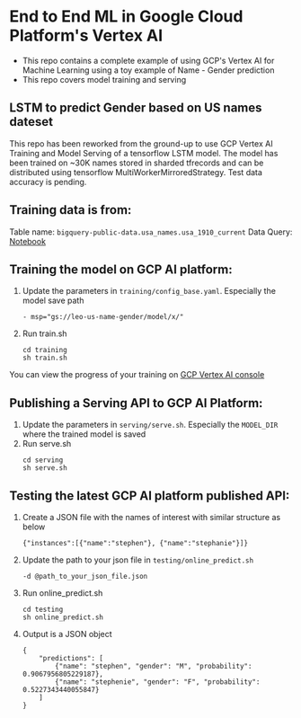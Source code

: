 # End to End ML in Google Cloud Platform's Vertex AI
- This repo contains a complete example of using GCP's Vertex AI for Machine Learning using a toy example of Name - Gender prediction
- This repo covers model training and serving

## LSTM to predict Gender based on US names dateset

This repo has been reworked from the ground-up to use GCP Vertex AI Training and Model Serving of a tensorflow LSTM model. The model has been trained on ~30K names stored in sharded tfrecords and can be distributed using tensorflow MultiWorkerMirroredStrategy. Test data accuracy is pending.

## Training data is from: 
Table name: `bigquery-public-data.usa_names.usa_1910_current`
Data Query: [Notebook](notebooks/00_DataQuery.ipynb)

## Training the model on GCP AI platform:
1. Update the parameters in `training/config_base.yaml`. Especially the model save path
    ```
    - msp="gs://leo-us-name-gender/model/x/"
    ```

2. Run train.sh
    ```
    cd training
    sh train.sh
    ```

You can view the progress of your training on [GCP Vertex AI console](https://console.cloud.google.com/vertex-ai/training/custom-jobs?project=leo-gcp-sanbox)

## Publishing a Serving API to GCP AI Platform:
1. Update the parameters in `serving/serve.sh`. Especially the `MODEL_DIR` where the trained model is saved
2. Run serve.sh
    ```
    cd serving
    sh serve.sh
    ```

## Testing the latest GCP AI platform published API:
1. Create a JSON file with the names of interest with similar structure as below
    ```
    {"instances":[{"name":"stephen"}, {"name":"stephanie"}]}
    ```

2. Update the path to your json file in `testing/online_predict.sh`
    ```
    -d @path_to_your_json_file.json
    ```

3. Run online_predict.sh
    ```
    cd testing
    sh online_predict.sh
    ```

4. Output is a JSON object
    ```
    {
        "predictions": [
            {"name": "stephen", "gender": "M", "probability": 0.9067956805229187},
            {"name": "stephenie", "gender": "F", "probability": 0.5227343440055847}
        ]
    }
    ```
